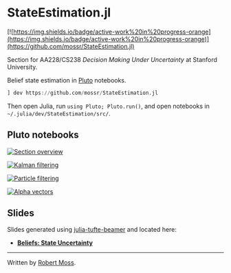 # StateEstimation.jl
[![https://img.shields.io/badge/active-work%20in%20progress-orange](https://img.shields.io/badge/active-work%20in%20progress-orange)](https://github.com/mossr/StateEstimation.jl)

Section for AA228/CS238 *Decision Making Under Uncertainty* at Stanford University.

Belief state estimation in [Pluto](https://github.com/fonsp/Pluto.jl) notebooks.

```julia
] dev https://github.com/mossr/StateEstimation.jl
```
Then open Julia, run `using Pluto; Pluto.run()`, and open notebooks in `~/.julia/dev/StateEstimation/src/`.


## Pluto notebooks

[![Section overview](https://img.shields.io/badge/pluto-section%20overview-8c1515)](http://htmlpreview.github.io/?https://raw.githubusercontent.com/mossr/StateEstimation.jl/master/html/section_overview.html)

[![Kalman filtering](https://img.shields.io/badge/pluto-kalman%20filtering-00505c)](http://htmlpreview.github.io/?https://raw.githubusercontent.com/mossr/StateEstimation.jl/master/html/kalman_filter.html)

[![Particle filtering](https://img.shields.io/badge/pluto-particle%20filtering-928b81)](http://htmlpreview.github.io/?https://raw.githubusercontent.com/mossr/StateEstimation.jl/master/html/particle_filter.html)

[![Alpha vectors](https://img.shields.io/badge/pluto-alpha%20vectors-009b76)](https://github.com/mossr/StateEstimation.jl)


## Slides

Slides generated using [julia-tufte-beamer](https://github.com/mossr/julia-tufte-beamer) and located here:
- [**Beliefs: State Uncertainty**](https://github.com/mossr/julia-tufte-beamer/blob/aa228/beliefs/main.pdf)

---
Written by [Robert Moss](https://github.com/mossr).